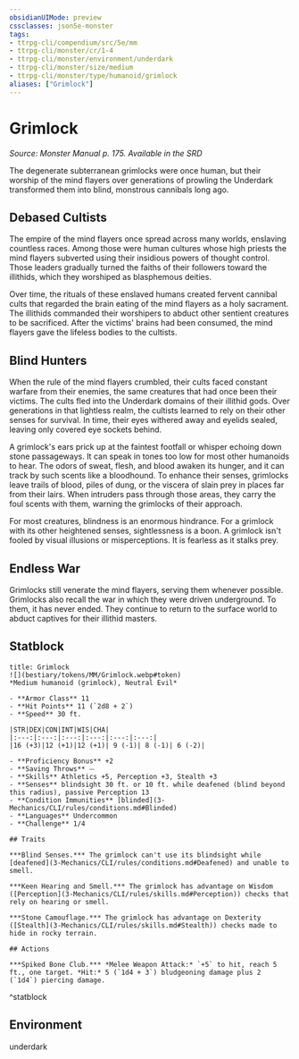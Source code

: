 ```yaml
---
obsidianUIMode: preview
cssclasses: json5e-monster
tags:
- ttrpg-cli/compendium/src/5e/mm
- ttrpg-cli/monster/cr/1-4
- ttrpg-cli/monster/environment/underdark
- ttrpg-cli/monster/size/medium
- ttrpg-cli/monster/type/humanoid/grimlock
aliases: ["Grimlock"]
---
```

# Grimlock
*Source: Monster Manual p. 175. Available in the <span title='Systems Reference Document (5.1)'>SRD</span>*  

The degenerate subterranean grimlocks were once human, but their worship of the mind flayers over generations of prowling the Underdark transformed them into blind, monstrous cannibals long ago.

## Debased Cultists

The empire of the mind flayers once spread across many worlds, enslaving countless races. Among those were human cultures whose high priests the mind flayers subverted using their insidious powers of thought control. Those leaders gradually turned the faiths of their followers toward the illithids, which they worshiped as blasphemous deities.

Over time, the rituals of these enslaved humans created fervent cannibal cults that regarded the brain eating of the mind flayers as a holy sacrament. The illithids commanded their worshipers to abduct other sentient creatures to be sacrificed. After the victims' brains had been consumed, the mind flayers gave the lifeless bodies to the cultists.

## Blind Hunters

When the rule of the mind flayers crumbled, their cults faced constant warfare from their enemies, the same creatures that had once been their victims. The cults fled into the Underdark domains of their illithid gods. Over generations in that lightless realm, the cultists learned to rely on their other senses for survival. In time, their eyes withered away and eyelids sealed, leaving only covered eye sockets behind.

A grimlock's ears prick up at the faintest footfall or whisper echoing down stone passageways. It can speak in tones too low for most other humanoids to hear. The odors of sweat, flesh, and blood awaken its hunger, and it can track by such scents like a bloodhound. To enhance their senses, grimlocks leave trails of blood, piles of dung, or the viscera of slain prey in places far from their lairs. When intruders pass through those areas, they carry the foul scents with them, warning the grimlocks of their approach.

For most creatures, blindness is an enormous hindrance. For a grimlock with its other heightened senses, sightlessness is a boon. A grimlock isn't fooled by visual illusions or misperceptions. It is fearless as it stalks prey.

## Endless War

Grimlocks still venerate the mind flayers, serving them whenever possible. Grimlocks also recall the war in which they were driven underground. To them, it has never ended. They continue to return to the surface world to abduct captives for their illithid masters.

## Statblock

```ad-statblock
title: Grimlock
![](bestiary/tokens/MM/Grimlock.webp#token)
*Medium humanoid (grimlock), Neutral Evil*

- **Armor Class** 11
- **Hit Points** 11 (`2d8 + 2`)
- **Speed** 30 ft.

|STR|DEX|CON|INT|WIS|CHA|
|:---:|:---:|:---:|:---:|:---:|:---:|
|16 (+3)|12 (+1)|12 (+1)| 9 (-1)| 8 (-1)| 6 (-2)|

- **Proficiency Bonus** +2
- **Saving Throws** ⏤
- **Skills** Athletics +5, Perception +3, Stealth +3
- **Senses** blindsight 30 ft. or 10 ft. while deafened (blind beyond this radius), passive Perception 13
- **Condition Immunities** [blinded](3-Mechanics/CLI/rules/conditions.md#Blinded)
- **Languages** Undercommon
- **Challenge** 1/4

## Traits

***Blind Senses.*** The grimlock can't use its blindsight while [deafened](3-Mechanics/CLI/rules/conditions.md#Deafened) and unable to smell.

***Keen Hearing and Smell.*** The grimlock has advantage on Wisdom ([Perception](3-Mechanics/CLI/rules/skills.md#Perception)) checks that rely on hearing or smell.

***Stone Camouflage.*** The grimlock has advantage on Dexterity ([Stealth](3-Mechanics/CLI/rules/skills.md#Stealth)) checks made to hide in rocky terrain.

## Actions

***Spiked Bone Club.*** *Melee Weapon Attack:* `+5` to hit, reach 5 ft., one target. *Hit:* 5 (`1d4 + 3`) bludgeoning damage plus 2 (`1d4`) piercing damage.
```
^statblock

## Environment

underdark